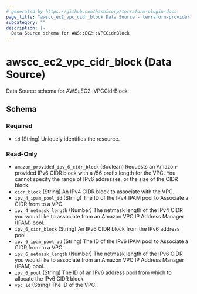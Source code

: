 ```yaml
---
# generated by https://github.com/hashicorp/terraform-plugin-docs
page_title: "awscc_ec2_vpc_cidr_block Data Source - terraform-provider-awscc"
subcategory: ""
description: |-
  Data Source schema for AWS::EC2::VPCCidrBlock
---
```


# awscc_ec2_vpc_cidr_block (Data Source)

Data Source schema for AWS::EC2::VPCCidrBlock



<!-- schema generated by tfplugindocs -->
## Schema

### Required

- `id` (String) Uniquely identifies the resource.

### Read-Only

- `amazon_provided_ipv_6_cidr_block` (Boolean) Requests an Amazon-provided IPv6 CIDR block with a /56 prefix length for the VPC. You cannot specify the range of IPv6 addresses, or the size of the CIDR block.
- `cidr_block` (String) An IPv4 CIDR block to associate with the VPC.
- `ipv_4_ipam_pool_id` (String) The ID of the IPv4 IPAM pool to Associate a CIDR from to a VPC.
- `ipv_4_netmask_length` (Number) The netmask length of the IPv4 CIDR you would like to associate from an Amazon VPC IP Address Manager (IPAM) pool.
- `ipv_6_cidr_block` (String) An IPv6 CIDR block from the IPv6 address pool.
- `ipv_6_ipam_pool_id` (String) The ID of the IPv6 IPAM pool to Associate a CIDR from to a VPC.
- `ipv_6_netmask_length` (Number) The netmask length of the IPv6 CIDR you would like to associate from an Amazon VPC IP Address Manager (IPAM) pool.
- `ipv_6_pool` (String) The ID of an IPv6 address pool from which to allocate the IPv6 CIDR block.
- `vpc_id` (String) The ID of the VPC.
